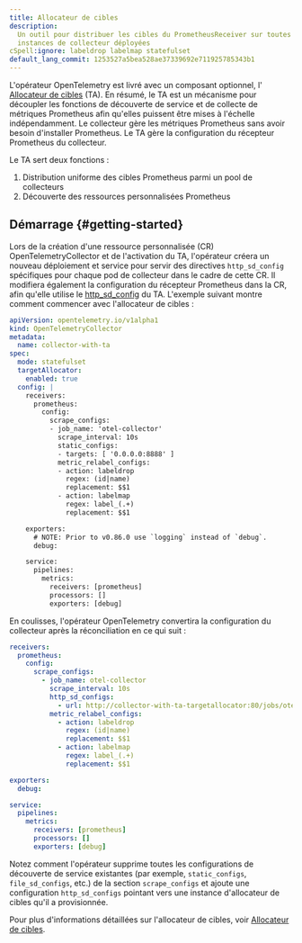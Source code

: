 ```yaml
---
title: Allocateur de cibles
description:
  Un outil pour distribuer les cibles du PrometheusReceiver sur toutes les
  instances de collecteur déployées
cSpell:ignore: labeldrop labelmap statefulset
default_lang_commit: 1253527a5bea528ae37339692e711925785343b1
---
```


L'opérateur OpenTelemetry est livré avec un composant optionnel, l'
[Allocateur de cibles](https://github.com/open-telemetry/opentelemetry-operator/tree/main/cmd/otel-allocator)
(TA). En résumé, le TA est un mécanisme pour découpler les fonctions de
découverte de service et de collecte de métriques Prometheus afin qu'elles
puissent être mises à l'échelle indépendamment. Le collecteur gère les métriques
Prometheus sans avoir besoin d'installer Prometheus. Le TA gère la configuration
du récepteur Prometheus du collecteur.

Le TA sert deux fonctions :

1. Distribution uniforme des cibles Prometheus parmi un pool de collecteurs
2. Découverte des ressources personnalisées Prometheus

## Démarrage {#getting-started}

Lors de la création d'une ressource personnalisée (CR) OpenTelemetryCollector et
de l'activation du TA, l'opérateur créera un nouveau déploiement et service pour
servir des directives `http_sd_config` spécifiques pour chaque pod de collecteur
dans le cadre de cette CR. Il modifiera également la configuration du récepteur
Prometheus dans la CR, afin qu'elle utilise le
[http_sd_config](https://prometheus.io/docs/prometheus/latest/http_sd/) du TA.
L'exemple suivant montre comment commencer avec l'allocateur de cibles :

```yaml
apiVersion: opentelemetry.io/v1alpha1
kind: OpenTelemetryCollector
metadata:
  name: collector-with-ta
spec:
  mode: statefulset
  targetAllocator:
    enabled: true
  config: |
    receivers:
      prometheus:
        config:
          scrape_configs:
          - job_name: 'otel-collector'
            scrape_interval: 10s
            static_configs:
            - targets: [ '0.0.0.0:8888' ]
            metric_relabel_configs:
            - action: labeldrop
              regex: (id|name)
              replacement: $$1
            - action: labelmap
              regex: label_(.+)
              replacement: $$1

    exporters:
      # NOTE: Prior to v0.86.0 use `logging` instead of `debug`.
      debug:

    service:
      pipelines:
        metrics:
          receivers: [prometheus]
          processors: []
          exporters: [debug]
```

En coulisses, l'opérateur OpenTelemetry convertira la configuration du
collecteur après la réconciliation en ce qui suit :

```yaml
receivers:
  prometheus:
    config:
      scrape_configs:
        - job_name: otel-collector
          scrape_interval: 10s
          http_sd_configs:
            - url: http://collector-with-ta-targetallocator:80/jobs/otel-collector/targets?collector_id=$POD_NAME
          metric_relabel_configs:
            - action: labeldrop
              regex: (id|name)
              replacement: $$1
            - action: labelmap
              regex: label_(.+)
              replacement: $$1

exporters:
  debug:

service:
  pipelines:
    metrics:
      receivers: [prometheus]
      processors: []
      exporters: [debug]
```

Notez comment l'opérateur supprime toutes les configurations de découverte de
service existantes (par exemple, `static_configs`, `file_sd_configs`, etc.) de
la section `scrape_configs` et ajoute une configuration `http_sd_configs`
pointant vers une instance d'allocateur de cibles qu'il a provisionnée.

Pour plus d'informations détaillées sur l'allocateur de cibles, voir
[Allocateur de cibles](https://github.com/open-telemetry/opentelemetry-operator/tree/main/cmd/otel-allocator).
